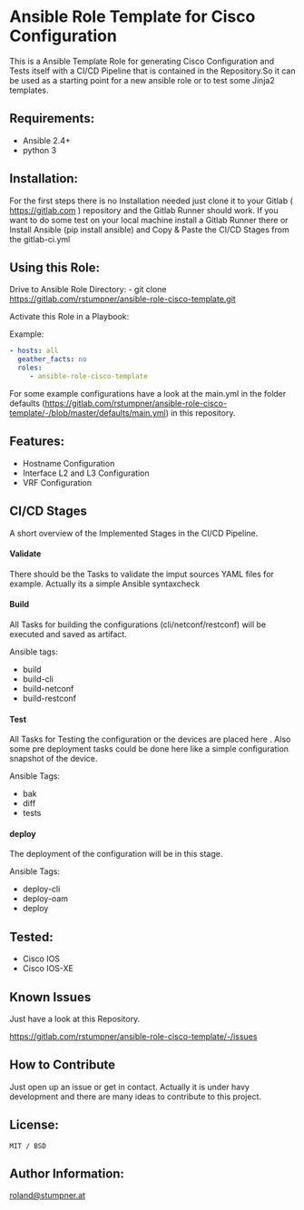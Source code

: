 # Ansible Role Template for Cisco Configuration

This is a Ansible Template Role for generating Cisco Configuration and Tests itself with a CI/CD Pipeline that is contained in the Repository.So it can be used as a starting point for a new ansible role or to test some Jinja2 templates.

## Requirements:
   * Ansible 2.4+
   * python 3

## Installation:

For the first steps there is no Installation needed just clone it to your Gitlab ( https://gitlab.com ) repository and the Gitlab Runner should work.
If you want to do some test on your local machine install a Gitlab Runner there or Install Ansible (pip install ansible) and Copy & Paste the CI/CD Stages from the gitlab-ci.yml


## Using this Role:
Drive to Ansible Role Directory:
    - git clone https://gitlab.com/rstumpner/ansible-role-cisco-template.git

Activate this Role in a Playbook:

Example:
```YAML
- hosts: all
  geather_facts: no
  roles:
     - ansible-role-cisco-template
```
For some example configurations have a look at the main.yml in the folder defaults (https://gitlab.com/rstumpner/ansible-role-cisco-template/-/blob/master/defaults/main.yml) in this repository.

## Features:
- Hostname Configuration
- Interface L2 and L3 Configuration
- VRF Configuration

## CI/CD Stages
A short overview of the Implemented Stages in the CI/CD Pipeline.

#### Validate

There should be the Tasks to validate the imput sources YAML files for example. Actually its a simple Ansible syntaxcheck

#### Build
All Tasks for building the configurations (cli/netconf/restconf) will be executed and saved as artifact.

Ansible tags: 
- build
- build-cli
- build-netconf
- build-restconf

#### Test
All Tasks for Testing the configuration or the devices are placed here . Also some pre deployment tasks could be done here like a simple configuration snapshot of the device.

Ansible Tags:
- bak
- diff
- tests

#### deploy
The deployment of the configuration will be in this stage. 

Ansible Tags:
- deploy-cli
- deploy-oam
- deploy 

## Tested:
 - Cisco IOS
 - Cisco IOS-XE

## Known Issues
Just have a look at this Repository.

https://gitlab.com/rstumpner/ansible-role-cisco-template/-/issues

## How to Contribute
Just open up an issue or get in contact. Actually it is under havy development and there are many ideas to contribute to this project.

## License:
    MIT / BSD

## Author Information:
roland@stumpner.at